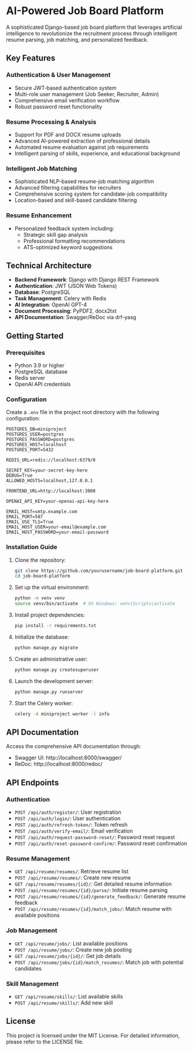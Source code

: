 # AI-Powered Job Board Platform

A sophisticated Django-based job board platform that leverages artificial intelligence to revolutionize the recruitment process through intelligent resume parsing, job matching, and personalized feedback.

## Key Features

### Authentication & User Management

- Secure JWT-based authentication system
- Multi-role user management (Job Seeker, Recruiter, Admin)
- Comprehensive email verification workflow
- Robust password reset functionality

### Resume Processing & Analysis

- Support for PDF and DOCX resume uploads
- Advanced AI-powered extraction of professional details
- Automated resume evaluation against job requirements
- Intelligent parsing of skills, experience, and educational background

### Intelligent Job Matching

- Sophisticated NLP-based resume-job matching algorithm
- Advanced filtering capabilities for recruiters
- Comprehensive scoring system for candidate-job compatibility
- Location-based and skill-based candidate filtering

### Resume Enhancement

- Personalized feedback system including:
  - Strategic skill gap analysis
  - Professional formatting recommendations
  - ATS-optimized keyword suggestions

## Technical Architecture

- **Backend Framework**: Django with Django REST Framework
- **Authentication**: JWT (JSON Web Tokens)
- **Database**: PostgreSQL
- **Task Management**: Celery with Redis
- **AI Integration**: OpenAI GPT-4
- **Document Processing**: PyPDF2, docx2txt
- **API Documentation**: Swagger/ReDoc via drf-yasg

## Getting Started

### Prerequisites

- Python 3.9 or higher
- PostgreSQL database
- Redis server
- OpenAI API credentials

### Configuration

Create a `.env` file in the project root directory with the following configuration:

```
POSTGRES_DB=miniproject
POSTGRES_USER=postgres
POSTGRES_PASSWORD=postgres
POSTGRES_HOST=localhost
POSTGRES_PORT=5432

REDIS_URL=redis://localhost:6379/0

SECRET_KEY=your-secret-key-here
DEBUG=True
ALLOWED_HOSTS=localhost,127.0.0.1

FRONTEND_URL=http://localhost:3000

OPENAI_API_KEY=your-openai-api-key-here

EMAIL_HOST=smtp.example.com
EMAIL_PORT=587
EMAIL_USE_TLS=True
EMAIL_HOST_USER=your-email@example.com
EMAIL_HOST_PASSWORD=your-email-password
```

### Installation Guide

1. Clone the repository:

   ```bash
   git clone https://github.com/yourusername/job-board-platform.git
   cd job-board-platform
   ```

2. Set up the virtual environment:

   ```bash
   python -m venv venv
   source venv/bin/activate  # On Windows: venv\Scripts\activate
   ```

3. Install project dependencies:

   ```bash
   pip install -r requirements.txt
   ```

4. Initialize the database:

   ```bash
   python manage.py migrate
   ```

5. Create an administrative user:

   ```bash
   python manage.py createsuperuser
   ```

6. Launch the development server:

   ```bash
   python manage.py runserver
   ```

7. Start the Celery worker:
   ```bash
   celery -A miniproject worker -l info
   ```

## API Documentation

Access the comprehensive API documentation through:

- Swagger UI: http://localhost:8000/swagger/
- ReDoc: http://localhost:8000/redoc/

## API Endpoints

### Authentication

- `POST /api/auth/register/`: User registration
- `POST /api/auth/login/`: User authentication
- `POST /api/auth/refresh-token/`: Token refresh
- `POST /api/auth/verify-email/`: Email verification
- `POST /api/auth/request-password-reset/`: Password reset request
- `POST /api/auth/reset-password-confirm/`: Password reset confirmation

### Resume Management

- `GET /api/resume/resumes/`: Retrieve resume list
- `POST /api/resume/resumes/`: Create new resume
- `GET /api/resume/resumes/{id}/`: Get detailed resume information
- `POST /api/resume/resumes/{id}/parse/`: Initiate resume parsing
- `POST /api/resume/resumes/{id}/generate_feedback/`: Generate resume feedback
- `POST /api/resume/resumes/{id}/match_jobs/`: Match resume with available positions

### Job Management

- `GET /api/resume/jobs/`: List available positions
- `POST /api/resume/jobs/`: Create new job posting
- `GET /api/resume/jobs/{id}/`: Get job details
- `POST /api/resume/jobs/{id}/match_resumes/`: Match job with potential candidates

### Skill Management

- `GET /api/resume/skills/`: List available skills
- `POST /api/resume/skills/`: Add new skill

## License

This project is licensed under the MIT License. For detailed information, please refer to the LICENSE file.
